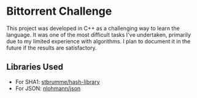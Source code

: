 # Bittorrent Challenge

This project was developed in C++ as a challenging way to learn the language. It
was one of the most difficult tasks I've undertaken, primarily due to my limited
experience with algorithms. I plan to document it in the future if the results
are satisfactory.

## Libraries Used

- For SHA1: [stbrumme/hash-library](https://github.com/stbrumme/hash-library)
- For JSON: [nlohmann/json](https://github.com/nlohmann/json)
